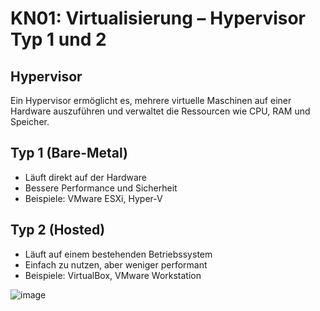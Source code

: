 # KN01: Virtualisierung – Hypervisor Typ 1 und 2

## Hypervisor
Ein Hypervisor ermöglicht es, mehrere virtuelle Maschinen auf einer Hardware auszuführen und verwaltet die Ressourcen wie CPU, RAM und Speicher.

## Typ 1 (Bare-Metal)
- Läuft direkt auf der Hardware  
- Bessere Performance und Sicherheit  
- Beispiele: VMware ESXi, Hyper-V  

## Typ 2 (Hosted)
- Läuft auf einem bestehenden Betriebssystem  
- Einfach zu nutzen, aber weniger performant  
- Beispiele: VirtualBox, VMware Workstation

![image](https://docs.aws.amazon.com/images/whitepapers/latest/security-design-of-aws-nitro-system/images/virtualization-architecture.png)
